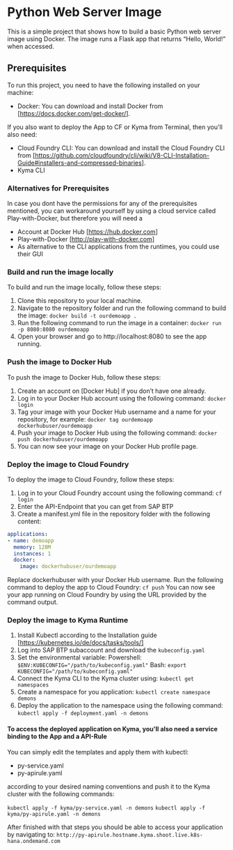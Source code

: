 # Python Web Server Image
This is a simple project that shows how to build a basic Python web server image using Docker. The image runs a Flask app that returns “Hello, World!” when accessed.

## Prerequisites
To run this project, you need to have the following installed on your machine:

- Docker: You can download and install Docker from [https://docs.docker.com/get-docker/].

If you also want to deploy the App to CF or Kyma from Terminal, then you'll also need:
- Cloud Foundry CLI: You can download and install the Cloud Foundry CLI from [https://github.com/cloudfoundry/cli/wiki/V8-CLI-Installation-Guide#installers-and-compressed-binaries].
- Kyma CLI
### Alternatives for Prerequisites
In case you dont have the permissions for any of the prerequisites mentioned, you can workaround yourself by using a cloud service called Play-with-Docker, but therefore you will need a 
- Account at Docker Hub [https://hub.docker.com]
- Play-with-Docker [http://play-with-docker.com] 
- As alternative to the CLI applications from the runtimes, you could use their GUI
### Build and run the image locally
To build and run the image locally, follow these steps:

1. Clone this repository to your local machine.
2. Navigate to the repository folder and run the following command to build the image:
```docker build -t ourdemoapp . ```
3. Run the following command to run the image in a container:
```docker run -p 8080:8080 ourdemoapp```
4. Open your browser and go to http://localhost:8080 to see the app running.

### Push the image to Docker Hub
To push the image to Docker Hub, follow these steps:

1. Create an account on [Docker Hub] if you don’t have one already.
2. Log in to your Docker Hub account using the following command:
```docker login```
3. Tag your image with your Docker Hub username and a name for your repository, for example:
```docker tag ourdemoapp dockerhubuser/ourdemoapp```
4. Push your image to Docker Hub using the following command:
```docker push dockerhubuser/ourdemoapp```
5. You can now see your image on your Docker Hub profile page.

### Deploy the image to Cloud Foundry
To deploy the image to Cloud Foundry, follow these steps:

1. Log in to your Cloud Foundry account using the following command:
```cf login```
2. Enter the API-Endpoint that you can get from SAP BTP
3. Create a manifest.yml file in the repository folder with the following content:
```yaml
applications:
- name: demoapp
  memory: 128M
  instances: 1
  docker:
    image: dockerhubuser/ourdemoapp
```

Replace dockerhubuser with your Docker Hub username.
Run the following command to deploy the app to Cloud Foundry:
```cf push```
You can now see your app running on Cloud Foundry by using the URL provided by the command output.

### Deploy the image to Kyma Runtime
1. Install Kubectl according to the Installation guide [https://kubernetes.io/de/docs/tasks/tools/]
2. Log into SAP BTP subaccount and download the ```kubeconfig.yaml```
3. Set the environmental variable: 
Powershell:     ```$ENV:KUBECONFIG="/path/to/kubeconfig.yaml"```
Bash:           ```export KUBECONFIG="/path/to/kubeconfig.yaml"```
4. Connect the Kyma CLI to the Kyma cluster using:
```kubectl get namespaces```
5. Create a namespace for you application:
```kubectl create namespace demons```
6. Deploy the application to the namespace using the following command:
```kubectl apply -f deployment.yaml -n demons```
#### To access the deployed application on Kyma, you'll also need a service binding to the App and a API-Rule

You can simply edit the templates and apply them with kubectl:
- py-service.yaml
- py-apirule.yaml

according to your desired naming conventions and
push it to the Kyma cluster with the following commands:

```kubectl apply -f kyma/py-service.yaml -n demons```
```kubectl apply -f kyma/py-apirule.yaml -n demons```

After finished with that steps you should be able to access your application by navigating to:
```http://py-apirule.hostname.kyma.shoot.live.k8s-hana.ondemand.com``` 